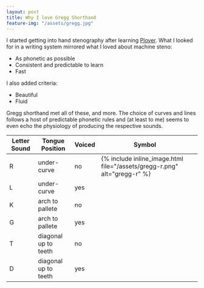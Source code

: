 ```yaml
---
layout: post
title: Why I love Gregg Shorthand
feature-img: "/assets/gregg.jpg"
---
```

I started getting into hand stenography after learning [Plover](http://www.openstenoproject.org/). What I looked for in a writing system mirrored what I loved about machine steno:

* As phonetic as possible
* Consistent and predictable to learn
* Fast

I also added criteria:

* Beautiful
* Fluid

Gregg shorthand met all of these, and more. The choice of curves and lines follows a host of predictable phonetic rules and (at least to me) seems to even echo the physiology of producing the respective sounds.

| Letter Sound | Tongue Position      | Voiced | Symbol                                                                   |     |
| ------------ | -------------------- | ------ | ------------------------------------------------------------------------ | --- |
| R            | under-curve          | no     | {% include inline_image.html file="/assets/gregg-r.png" alt="gregg-r" %} |     |
| L            | under-curve          | yes    |                                                                          |     |
| K            | arch to pallete      | no     |                                                                          |     |
| G            | arch to pallete      | yes    |                                                                          |     |
| T            | diagonal up to teeth | no     |                                                                          |     |
| D            | diagonal up to teeth | yes    |                                                                          |     |